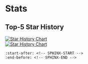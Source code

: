 # Stats

## Top-5 Star History

<a href="https://star-history.com/#cda-tum/mqt-qcec&cda-tum/mqt-ddsim&cda-tum/mqt-qmap&cda-tum/mqt-qecc&cda-tum/mqt-bench&Date">
<div class="only-dark">
<img alt="Star History Chart" src="https://api.star-history.com/svg?repos=cda-tum/mqt-qcec,cda-tum/mqt-ddsim,cda-tum/mqt-qmap,cda-tum/mqt-qecc,cda-tum/mqt-bench&type=Date&theme=dark" />
</div>
<div class="only-light">
<img alt="Star History Chart" src="https://api.star-history.com/svg?repos=cda-tum/mqt-qcec,cda-tum/mqt-ddsim,cda-tum/mqt-qmap,cda-tum/mqt-qecc,cda-tum/mqt-bench&type=Date" />
</div>
</a>

```{include} ../README.md
:start-after: <!-- SPHINX-START -->
:end-before: <!-- SPHINX-END -->
```
